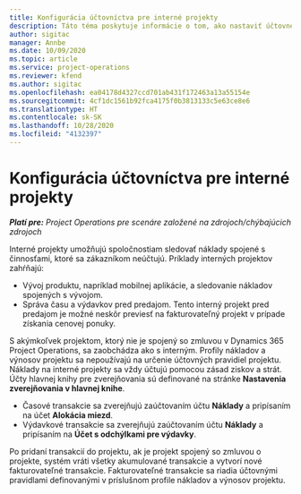 ```yaml
---
title: Konfigurácia účtovníctva pre interné projekty
description: Táto téma poskytuje informácie o tom, ako nastaviť účtovné postupy pre interné projekty v aplikácii Project Operations.
author: sigitac
manager: Annbe
ms.date: 10/09/2020
ms.topic: article
ms.service: project-operations
ms.reviewer: kfend
ms.author: sigitac
ms.openlocfilehash: ea04178d4327ccd701ab431f172463a13a55154e
ms.sourcegitcommit: 4cf1dc1561b92fca4175f0b3813133c5e63ce8e6
ms.translationtype: HT
ms.contentlocale: sk-SK
ms.lasthandoff: 10/28/2020
ms.locfileid: "4132397"
---
```

# <a name="configure-accounting-for-internal-projects"></a>Konfigurácia účtovníctva pre interné projekty

_**Platí pre:** Project Operations pre scenáre založené na zdrojoch/chýbajúcich zdrojoch_

Interné projekty umožňujú spoločnostiam sledovať náklady spojené s činnosťami, ktoré sa zákazníkom neúčtujú. Príklady interných projektov zahŕňajú:

- Vývoj produktu, napríklad mobilnej aplikácie, a sledovanie nákladov spojených s vývojom.
- Správa času a výdavkov pred predajom. Tento interný projekt pred predajom je možné neskôr previesť na fakturovateľný projekt v prípade získania cenovej ponuky.

S akýmkoľvek projektom, ktorý nie je spojený so zmluvou v Dynamics 365 Project Operations, sa zaobchádza ako s interným. Profily nákladov a výnosov projektu sa nepoužívajú na určenie účtovných pravidiel projektu. Náklady na interné projekty sa vždy účtujú pomocou zásad ziskov a strát. Účty hlavnej knihy pre zverejňovania sú definované na stránke **Nastavenia zverejňovania v hlavnej knihe**.

- Časové transakcie sa zverejňujú zaúčtovaním účtu **Náklady** a pripísaním na účet **Alokácia miezd**.
- Výdavkové transakcie sa zverejňujú zaúčtovaním účtu **Náklady** a pripísaním na **Účet s odchýlkami pre výdavky**.

Po pridaní transakcií do projektu, ak je projekt spojený so zmluvou o projekte, systém vráti všetky akumulované transakcie a vytvorí nové fakturovateľné transakcie. Fakturovateľné transakcie sa riadia účtovnými pravidlami definovanými v príslušnom profile nákladov a výnosov projektu.


